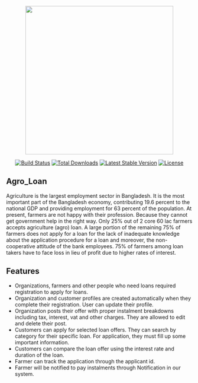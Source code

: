 <p align="center"><img src="https://res.cloudinary.com/dtfbvvkyp/image/upload/v1566331377/laravel-logolockup-cmyk-red.svg" width="400"></p>

<p align="center">
<a href="https://travis-ci.org/laravel/framework"><img src="https://travis-ci.org/laravel/framework.svg" alt="Build Status"></a>
<a href="https://packagist.org/packages/laravel/framework"><img src="https://poser.pugx.org/laravel/framework/d/total.svg" alt="Total Downloads"></a>
<a href="https://packagist.org/packages/laravel/framework"><img src="https://poser.pugx.org/laravel/framework/v/stable.svg" alt="Latest Stable Version"></a>
<a href="https://packagist.org/packages/laravel/framework"><img src="https://poser.pugx.org/laravel/framework/license.svg" alt="License"></a>
</p>

## Agro_Loan

Agriculture is the largest employment sector in Bangladesh. It is the most important part of the Bangladesh economy, contributing 19.6 percent to the national GDP and providing employment for 63 percent of the population. At present, farmers are not happy with their profession. Because they cannot get government help in the right way. Only 25% out of 2 core 60 lac farmers accepts agriculture (agro) loan. A large portion of the remaining 75% of farmers does not apply for a loan for the lack of inadequate knowledge about the application procedure for a loan and moreover, the non-cooperative attitude of the bank employees. 75% of farmers among loan takers have to face loss in lieu of profit due to higher rates of interest.

## Features

- Organizations, farmers and other people who need loans required registration to apply for loans.
- Organization and customer profiles are created automatically when they complete their registration. User can update their profile.
- Organization posts their offer with proper instalment breakdowns including tax, interest, vat and other charges. They are allowed to edit and       delete their post.
- Customers can apply for selected loan offers. They can search by category for their specific loan. For application, they must fill up some important information. 
- Customers can compare the loan offer using the interest rate and duration of the loan. 
- Farmer can track the application through the applicant id.
- Farmer will be notified to pay instalments through Notification in our system.
